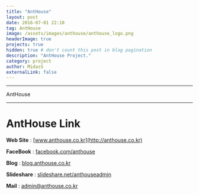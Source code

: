 ```yaml
---
title: "AntHouse"
layout: post
date: 2016-07-01 22:10
tag: AntHouse
image: /assets/images/anthouse/anthouse_logo.png
headerImage: true
projects: true
hidden: true # don't count this post in blog pagination
description: "AntHouse Project."
category: project
author: MidasS
externalLink: false
---
```


---

AntHouse

---

# AntHouse Link

**Web Site** : [www.anthouse.co.kr](http://anthouse.co.kr)

**FaceBook** : [facebook.com/anthouse](http://fb.com/anthouse)

**Blog** : [blog.anthouse.co.kr](blog.anthouse.co.kr)

**Slideshare** : [slideshare.net/anthouseadmin](www.slideshare.net/anthouseadmin)

**Mail** : admin@anthouse.co.kr
